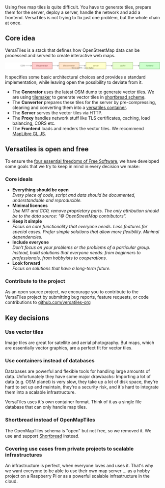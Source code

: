 Using free map tiles is quite difficult. You have to generate tiles, prepare them for the server, deploy a server, handle the network and add a frontend. VersaTiles is not trying to fix just one problem, but the whole chain at once.

## Core idea

VersaTiles is a stack that defines how OpenStreetMap data can be processed and served to create interactive web maps.

<img src="../assets/stack.svg">

It specifies some basic architectural choices and provides a standard implementation, while leaving open the possibility to deviate from it.

- The **Generator** uses the latest OSM dump to generate vector tiles. We are using [tilemaker](https://tilemaker.org/) to generate vector tiles in [shortbread scheme](https://shortbread.geofabrik.de/schema/).
- The **Converter** prepares these tiles for the server by pre-compressing, cleaning and converting them into a [versatiles container](http://github.com/versatiles-org/versatiles-spec).
- The **Server** serves the vector tiles via HTTP.
- The **Proxy** handles network stuff like TLS certificates, caching, load balancing, CORS etc.
- The **Frontend** loads and renders the vector tiles. We recommend [MapLibre GL JS](https://maplibre.org/projects/maplibre-gl-js/).

## Versatiles is open and free

To ensure the [four essential freedoms of Free Software](https://en.wikipedia.org/wiki/The_Free_Software_Definition), we have developed some goals that we try to keep in mind in every decision we make:

### Core ideals

- **Everything should be open**  
 *Every piece of code, script and data should be documented, understandable and reproducible.*
- **Minimal licences**  
  *Use MIT and CC0, remove proprietary parts. The only attribution should be to the data source: "© OpenStreetMap contributors".*
- **Keep it simple**  
  *Focus on core functionality that everyone needs. Less features for special cases. Prefer simple solutions that allow more flexibility. Minimal dependencies.*
- **Include everyone**  
  *Don't focus on your problems or the problems of a particular group. Instead, build solutions that everyone needs: from beginners to professionals, from hobbyists to cooperations.*
- **Look forward**  
  *Focus on solutions that have a long-term future.*

### Contribute to the project

As an open source project, we encourage you to contribute to the VersaTiles project by submitting bug reports, feature requests, or code contributions to [github.com/versatiles-org](https://github.com/versatiles-org)

## Key decisions

### Use vector tiles

Image tiles are great for satellite and aerial photography. But maps, which are essentially vector graphics, are a perfect fit for vector tiles.

### Use containers instead of databases

Databases are powerful and flexible tools for handling large amounts of data. Unfortunately they have some major drawbacks: Importing a lot of data (e.g. OSM planet) is very slow, they take up a lot of disk space, they're hard to set up and maintain, they're a security risk, and it's hard to integrate them into a scalable infrastructure.

VersaTiles uses it's own container format. Think of it as a single file database that can only handle map tiles.

### Shortbread instead of OpenMapTiles

The OpenMapTiles schema is "open" but not free, so we removed it. We use and support [Shortbread](https://shortbread.geofabrik.de/) instead.

### Covering use cases from private projects to scalable infrastructures

An infrastructure is perfect, when everyone loves and uses it. That's why we want everyone to be able to use their own map server ... as a hobby project on a Raspberry Pi or as a powerful scalable infrastructure in the cloud.
